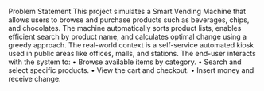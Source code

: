 Problem Statement 
This project simulates a Smart Vending Machine that allows users to browse 
and purchase products such as beverages, chips, and chocolates. The machine 
automatically sorts product lists, enables efficient search by product name, 
and calculates optimal change using a greedy approach. The real-world context 
is a self-service automated kiosk used in public areas like offices, malls, and 
stations. 
The end-user interacts with the system to: 
• Browse available items by category. 
• Search and select specific products. 
• View the cart and checkout. 
• Insert money and receive change.
